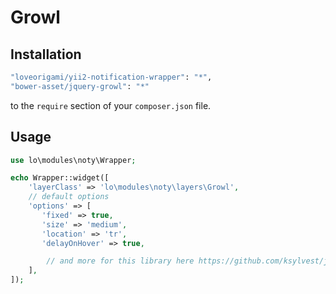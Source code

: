 # Growl

Installation
--------

```bash
"loveorigami/yii2-notification-wrapper": "*",
"bower-asset/jquery-growl": "*"
```

to the ```require``` section of your `composer.json` file.


Usage
-----

```php
use lo\modules\noty\Wrapper;

echo Wrapper::widget([
    'layerClass' => 'lo\modules\noty\layers\Growl',
    // default options
    'options' => [
       'fixed' => true,
       'size' => 'medium',
       'location' => 'tr',
       'delayOnHover' => true,

        // and more for this library here https://github.com/ksylvest/jquery-growl
    ],
]);

```

